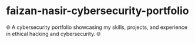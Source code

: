 # faizan-nasir-cybersecurity-portfolio
🌐 A cybersecurity portfolio showcasing my skills, projects, and experience in ethical hacking and cybersecurity. 🌐 
